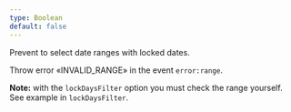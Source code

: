 ```yaml
---
type: Boolean
default: false
---
```


Prevent to select date ranges with locked dates.

Throw error «INVALID_RANGE» in the event `error:range`.

**Note:** with the `lockDaysFilter` option you must check the range yourself. See example in `lockDaysFilter`.